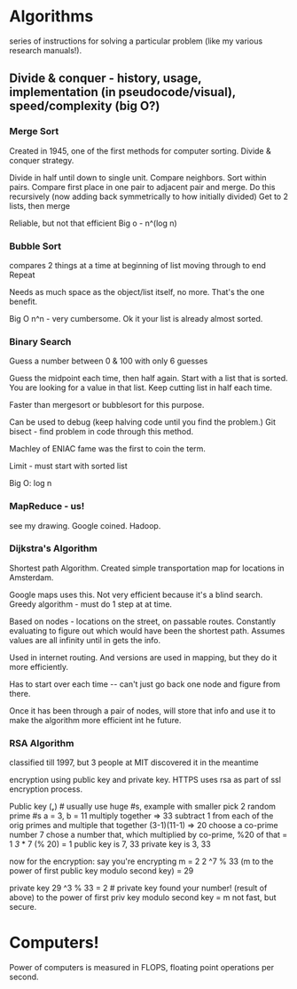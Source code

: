 # Algorithms

series of instructions for solving a particular problem (like my various research manuals!).

## Divide & conquer - history, usage, implementation (in pseudocode/visual), speed/complexity (big O?)
### Merge Sort
Created in 1945, one of the first methods for computer sorting. Divide & conquer strategy.

Divide in half until down to single unit.
Compare neighbors.
Sort within pairs.
Compare first place in one pair to adjacent pair and merge.
Do this recursively (now adding back symmetrically to how initially divided)
Get to 2 lists, then merge

Reliable, but not that efficient
Big o - n^(log n)

### Bubble Sort
compares 2 things at a time at beginning of list moving through to end
Repeat

Needs as much space as the object/list itself, no more. That's the one benefit.

Big O n^n - very cumbersome. Ok it your list is already almost sorted.

### Binary Search
Guess a number between 0 & 100 with only 6 guesses

Guess the midpoint each time, then half again. Start with a list that is sorted. You are looking for a value in that list. Keep cutting list in half each time.

Faster than mergesort or bubblesort for this purpose.

Can be used to debug (keep halving code until you find the problem.)
Git bisect - find problem in code through this method.

Machley of ENIAC fame was the first to coin the term.

Limit - must start with sorted list

Big O: log n

### MapReduce - us!
see my drawing. Google coined. Hadoop.

### Dijkstra's Algorithm
Shortest path Algorithm. Created simple transportation map for locations in Amsterdam.

Google maps uses this. Not very efficient because it's a blind search. Greedy algorithm - must do 1 step at at time.

Based on nodes - locations on the street, on passable routes. Constantly evaluating to figure out which would have been the shortest path. Assumes values are all infinity until in gets the info.

Used in internet routing. And versions are used in mapping, but they do it more efficiently.

Has to start over each time -- can't just go back one node and figure from there.

Once it has been through a pair of nodes, will store that info and use it to make the algorithm more efficient int he future.  

### RSA Algorithm
classified till 1997, but 3 people at MIT discovered it in the meantime

encryption using public key and private key. HTTPS uses rsa as part of ssl encryption process.

Public key (__,__)  # usually use huge #s, example with smaller
pick 2 random prime #s    a = 3, b = 11
multiply together         => 33
subtract 1 from each of the orig primes and multiple that together
                          (3-1)(11-1) => 20
choose a co-prime number  7
chose a number that, which multiplied by co-prime, %20 of that = 1
                        _3_ * 7 (% 20) = 1
public key is 7, 33
private key is 3, 33

now for the encryption: say you're encrypting m = 2
2 ^7 % 33 (m to the power of first public key modulo second key) = 29

private key 29 ^3 % 33 = 2 # private key found your number!
  (result of above) to the power of first priv key modulo second key = m
not fast, but secure.



# Computers!
Power of computers is measured in FLOPS, floating point operations per second. 
